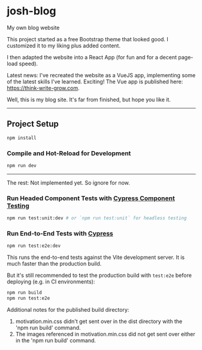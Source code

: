 # josh-blog

My own blog website

This project started as a free Bootstrap theme that looked good. I customized it to my liking plus added content.

I then adapted the website into a React App (for fun and for a decent page-load speed).

Latest news: I've recreated the website as a VueJS app, implementing some of the latest skills I've learned. Exciting! The Vue app is published here: https://think-write-grow.com.

Well, this is my blog site. It's far from finished, but hope you like it.

---

## Project Setup

```sh
npm install
```

### Compile and Hot-Reload for Development

```sh
npm run dev
```

---

The rest: Not implemented yet. So ignore for now.

### Run Headed Component Tests with [Cypress Component Testing](https://on.cypress.io/component)

```sh
npm run test:unit:dev # or `npm run test:unit` for headless testing
```

### Run End-to-End Tests with [Cypress](https://www.cypress.io/)

```sh
npm run test:e2e:dev
```

This runs the end-to-end tests against the Vite development server.
It is much faster than the production build.

But it's still recommended to test the production build with `test:e2e` before deploying (e.g. in CI environments):

```sh
npm run build
npm run test:e2e
```

Additional notes for the published build directory:

1. motivation.min.css didn't get sent over in the dist directory with the 'npm run build' command.
2. The images referenced in motivation.min.css did not get sent over either in the 'npm run build' command.
